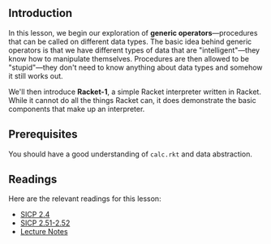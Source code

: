 ## Introduction

In this lesson, we begin our exploration of **generic operators**&mdash;procedures that can be called
on different data types. The basic idea behind generic operators is that we have
different types of data that are "intelligent"&mdash;they know how to manipulate themselves.
Procedures are then allowed to be "stupid"&mdash;they don't need to know anything about data types and somehow it still works out.

We'll then introduce **Racket-1**, a simple Racket interpreter
written in Racket. While it cannot do all the things Racket can, it does
demonstrate the basic components that make up an interpreter.

## Prerequisites

You should have a good understanding of `calc.rkt` and data abstraction.

## Readings

Here are the relevant readings for this lesson:

  * [SICP 2.4](http://mitpress.mit.edu/sicp/full-text/book/book-Z-H-17.html#%25_sec_2.4)
  * [SICP 2.51-2.52](http://mitpress.mit.edu/sicp/full-text/book/book-Z-H-18.html#%25_sec_2.5)
  * [Lecture Notes](http://www-inst.eecs.berkeley.edu/~cs61as/reader/notes.pdf#page=42)
